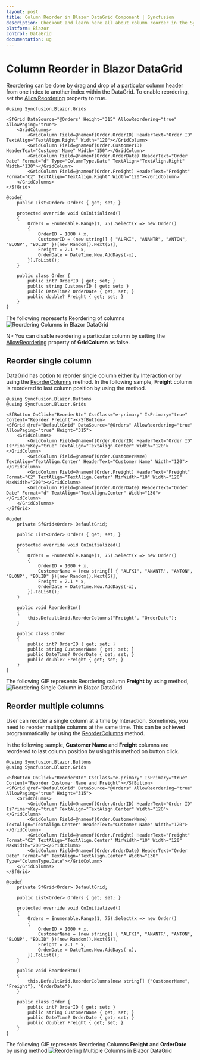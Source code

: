 ```yaml
---
layout: post
title: Column Reorder in Blazor DataGrid Component | Syncfusion
description: Checkout and learn here all about column reorder in the Syncfusion Blazor DataGrid component and much more details.
platform: Blazor
control: DataGrid
documentation: ug
---
```


# Column Reorder in Blazor DataGrid

Reordering can be done by drag and drop of a particular column header from one index to another index within the DataGrid. To enable reordering, set the [AllowReordering](https://help.syncfusion.com/cr/blazor/Syncfusion.Blazor.Grids.SfGrid-1.html#Syncfusion_Blazor_Grids_SfGrid_1_AllowReordering) property to true.

```cshtml
@using Syncfusion.Blazor.Grids

<SfGrid DataSource="@Orders" Height="315" AllowReordering="true" AllowPaging="true">
    <GridColumns>
        <GridColumn Field=@nameof(Order.OrderID) HeaderText="Order ID" TextAlign="TextAlign.Right" Width="120"></GridColumn>
        <GridColumn Field=@nameof(Order.CustomerID) HeaderText="Customer Name" Width="150"></GridColumn>
        <GridColumn Field=@nameof(Order.OrderDate) HeaderText="Order Date" Format="d" Type="ColumnType.Date" TextAlign="TextAlign.Right" Width="130"></GridColumn>
        <GridColumn Field=@nameof(Order.Freight) HeaderText="Freight" Format="C2" TextAlign="TextAlign.Right" Width="120"></GridColumn>
    </GridColumns>
</SfGrid>

@code{
    public List<Order> Orders { get; set; }

    protected override void OnInitialized()
    {
        Orders = Enumerable.Range(1, 75).Select(x => new Order()
        {
            OrderID = 1000 + x,
            CustomerID = (new string[] { "ALFKI", "ANANTR", "ANTON", "BLONP", "BOLID" })[new Random().Next(5)],
            Freight = 2.1 * x,
            OrderDate = DateTime.Now.AddDays(-x),
        }).ToList();
    }

    public class Order {
        public int? OrderID { get; set; }
        public string CustomerID { get; set; }
        public DateTime? OrderDate { get; set; }
        public double? Freight { get; set; }
    }
}
```

The following represents Reordering of columns
![Reordering Columns in Blazor DataGrid](images/blazor-datagrid-reorder-column.gif)
<!-- {% previewsample "https://blazorplayground.syncfusion.com/embed/rtrKtxLjTzJWyLDb?appbar=false&editor=false&result=true&errorlist=false&theme=bootstrap5" %} -->

N> You can disable reordering a particular column by setting the [AllowReordering](https://help.syncfusion.com/cr/blazor/Syncfusion.Blazor.Grids.GridColumn.html#Syncfusion_Blazor_Grids_GridColumn_AllowReordering) property of **GridColumn** as false.

## Reorder single column

DataGrid has option to reorder single column either by Interaction or by using the [ReorderColumns](https://help.syncfusion.com/cr/blazor/Syncfusion.Blazor.Grids.SfGrid-1.html#Syncfusion_Blazor_Grids_SfGrid_1_ReorderColumns_System_Collections_Generic_List_System_String__System_String_) method. In the following sample, **Freight** column is reordered to last column position by using the method.

```cshtml
@using Syncfusion.Blazor.Buttons
@using Syncfusion.Blazor.Grids

<SfButton OnClick="ReorderBtn" CssClass="e-primary" IsPrimary="true" Content="Reorder Freight"></SfButton>
<SfGrid @ref="DefaultGrid" DataSource="@Orders" AllowReordering="true" AllowPaging="true" Height="315">
    <GridColumns>
        <GridColumn Field=@nameof(Order.OrderID) HeaderText="Order ID" IsPrimaryKey="true" TextAlign="TextAlign.Center" Width="120"></GridColumn>
        <GridColumn Field=@nameof(Order.CustomerName) TextAlign="TextAlign.Center" HeaderText="Customer Name" Width="120"></GridColumn>
        <GridColumn Field=@nameof(Order.Freight) HeaderText="Freight" Format="C2" TextAlign="TextAlign.Center" MinWidth="10" Width="120" MaxWidth="200"></GridColumn>
        <GridColumn Field=@nameof(Order.OrderDate) HeaderText="Order Date" Format="d" TextAlign="TextAlign.Center" Width="130"></GridColumn>
    </GridColumns>
</SfGrid>

@code{
    private SfGrid<Order> DefaultGrid;

    public List<Order> Orders { get; set; }

    protected override void OnInitialized()
    {
        Orders = Enumerable.Range(1, 75).Select(x => new Order()
        {
            OrderID = 1000 + x,
            CustomerName = (new string[] { "ALFKI", "ANANTR", "ANTON", "BLONP", "BOLID" })[new Random().Next(5)],
            Freight = 2.1 * x,
            OrderDate = DateTime.Now.AddDays(-x),
        }).ToList();
    }

    public void ReorderBtn()
    {
        this.DefaultGrid.ReorderColumns("Freight", "OrderDate");
    }

    public class Order
    {
        public int? OrderID { get; set; }
        public string CustomerName { get; set; }
        public DateTime? OrderDate { get; set; }
        public double? Freight { get; set; }
    }
}
```

The following GIF represents Reordering column **Freight** by using method,
![Reordering Single Column in Blazor DataGrid](images/blazor-datagrid-reorder-single-column.gif)
<!-- {% previewsample "https://blazorplayground.syncfusion.com/embed/LtLAjxBNzzyeCTSP?appbar=false&editor=false&result=true&errorlist=false&theme=bootstrap5" %} -->

## Reorder multiple columns

User can reorder a single column at a time by Interaction. Sometimes, you need to reorder multiple columns at the same time. This can be achieved programmatically by using the [ReorderColumns](https://help.syncfusion.com/cr/blazor/Syncfusion.Blazor.Grids.SfGrid-1.html#Syncfusion_Blazor_Grids_SfGrid_1_ReorderColumns_System_Collections_Generic_List_System_String__System_String_) method.

In the following sample, **Customer Name** and **Freight** columns are reordered to last column position by using this method on button click.

```cshtml
@using Syncfusion.Blazor.Buttons
@using Syncfusion.Blazor.Grids

<SfButton OnClick="ReorderBtn" CssClass="e-primary" IsPrimary="true" Content="Reorder Customer Name and Freight"></SfButton>
<SfGrid @ref="DefaultGrid" DataSource="@Orders" AllowReordering="true" AllowPaging="true" Height="315">
    <GridColumns>
        <GridColumn Field=@nameof(Order.OrderID) HeaderText="Order ID" IsPrimaryKey="true" TextAlign="TextAlign.Center" Width="120"></GridColumn>
        <GridColumn Field=@nameof(Order.CustomerName) TextAlign="TextAlign.Center" HeaderText="Customer Name" Width="120"></GridColumn>
        <GridColumn Field=@nameof(Order.Freight) HeaderText="Freight" Format="C2" TextAlign="TextAlign.Center" MinWidth="10" Width="120" MaxWidth="200"></GridColumn>
        <GridColumn Field=@nameof(Order.OrderDate) HeaderText="Order Date" Format="d" TextAlign="TextAlign.Center" Width="130" Type="ColumnType.Date"></GridColumn>
    </GridColumns>
</SfGrid>

@code{
    private SfGrid<Order> DefaultGrid;

    public List<Order> Orders { get; set; }

    protected override void OnInitialized()
    {
        Orders = Enumerable.Range(1, 75).Select(x => new Order()
        {
            OrderID = 1000 + x,
            CustomerName = (new string[] { "ALFKI", "ANANTR", "ANTON", "BLONP", "BOLID" })[new Random().Next(5)],
            Freight = 2.1 * x,
            OrderDate = DateTime.Now.AddDays(-x),
        }).ToList();
    }

    public void ReorderBtn()
    {
        this.DefaultGrid.ReorderColumns(new string[] {"CustomerName", "Freight"}, "OrderDate");
    }

    public class Order {
        public int? OrderID { get; set; }
        public string CustomerName { get; set; }
        public DateTime? OrderDate { get; set; }
        public double? Freight { get; set; }
    }
}
```

The following GIF represents Reordering Columns **Freight** and **OrderDate** by using method
![Reordering Multiple Columns in Blazor DataGrid](images/blazor-datagrid-reorder-multiple-columns.gif)
<!-- {% previewsample "https://blazorplayground.syncfusion.com/embed/VjhgDxBjTJRRSHPz?appbar=false&editor=false&result=true&errorlist=false&theme=bootstrap5" %} -->

<!-- Reorder events

During the reorder action, the grid component triggers the below events,

1. [`ColumnDragStart`] -  Triggers when a column header element drag(move) starts.
2. [`ColumnDrag`]      -  Triggers when a column header element is dragged(moved) continuously.
3. [`ColumnDrop`]      -  Triggers when a column header element is dropped on the target column.

```cshtml
@using Syncfusion.Blazor.Grids

<SfGrid DataSource="@Orders" AllowReordering="true" AllowPaging="true" Height ="315">
<GridEvents ColumnDragStart="OnDragStart" ColumnDrag="OnDragging" ColumnDrop="OnDrop" TValue="Order"></GridEvents>
    <GridColumns>
        <GridColumn Field=@nameof(Order.OrderID) HeaderText="Order ID" IsPrimaryKey="true" TextAlign="TextAlign.Right" Width="120"></GridColumn>
        <GridColumn Field=@nameof(Order.CustomerName) HeaderText="Customer Name" Width="120"></GridColumn>
        <GridColumn Field=@nameof(Order.Freight) HeaderText="Freight" Format="C2" TextAlign="TextAlign.Right" MinWidth="10" Width="120" MaxWidth="200"></GridColumn>
        <GridColumn Field=@nameof(Order.OrderDate) HeaderText="Order Date" Format="d" TextAlign="TextAlign.Right" Width="130" Type="ColumnType.Date"></GridColumn>
    </GridColumns>
</SfGrid>

@code{

    public List<Order> Orders { get; set; }

    protected override void OnInitialized()
    {
        Orders = Enumerable.Range(1, 75).Select(x => new Order()
        {
            OrderID = 1000 + x,
            CustomerName = (new string[] { "ALFKI", "ANANTR", "ANTON", "BLONP", "BOLID" })[new Random().Next(5)],
            Freight = 2.1 * x,
            OrderDate = DateTime.Now.AddDays(-x),
        }).ToList();
    }

    public void OnDragStart() {
        // Perform required operations here
    }

    public void OnDragging() {
        // Perform required operations here
    }

    public void OnDrop() {
        // Perform required operations here
    }

    public class Order {
        public int? OrderID { get; set; }
        public string CustomerName { get; set; }
        public DateTime? OrderDate { get; set; }
        public double? Freight { get; set; }
    }
}
``` -->

<!-- ## Lock columns

You can lock columns by using [`LockColumn`](https://help.syncfusion.com/cr/blazor/Syncfusion.Blazor.Grids.GridColumn.html#Syncfusion_Blazor_Grids_GridColumn_LockColumn) property. The locked columns will be moved to the first position and can’t be reordered.

In the following example, Order ID column is locked and its reordering functionality is disabled.

```cshtml
@using Syncfusion.Blazor.Grids

<SfGrid DataSource="@Employees" AllowReordering="true" Height="215">
    <GridColumns>
        <GridColumn Field=@nameof(EmployeeData.EmployeeID) LockColumn="true" TextAlign="TextAlign.Center" HeaderText="Employee ID" Width="120"></GridColumn>
        <GridColumn Field=@nameof(EmployeeData.Name) HeaderText="First Name" Width="130"></GridColumn>
        <GridColumn Field=@nameof(EmployeeData.Title) HeaderText="Title" Width="120"></GridColumn>
        <GridColumn Field=@nameof(EmployeeData.HireDate) HeaderText="Hire Date" Format="d" TextAlign="TextAlign.Right" Width="150" Type="ColumnType.Date"></GridColumn>
    </GridColumns>
</SfGrid>

@code{
    public List<EmployeeData> Employees = new List<EmployeeData>
    {
        new EmployeeData() { EmployeeID = 1, Name = "Nancy Fuller", Title = "Vice President", HireDate = DateTime.Now.AddDays(-80) },
        new EmployeeData() { EmployeeID = 2, Name = "Steven Buchanan", Title = "Sales Manager", HireDate = DateTime.Now.AddDays(-60) },
        new EmployeeData() { EmployeeID = 3, Name = "Janet Leverling", Title = "Sales Representative", HireDate = DateTime.Now.AddDays(-34) },
        new EmployeeData() { EmployeeID = 4, Name = "Andrew Davolio", Title = "Inside Sales Coordinator", HireDate = DateTime.Now.AddDays(-22) },
        new EmployeeData() { EmployeeID = 5, Name = "Margaret Peacock", Title = "Sales", HireDate = DateTime.Now.AddDays(-12) },
    };

    public class EmployeeData
    {
        public int? EmployeeID { get; set; }
        public string Name { get; set; }
        public string Title { get; set; }
        public DateTime HireDate { get; set; }
    }
}
``` -->